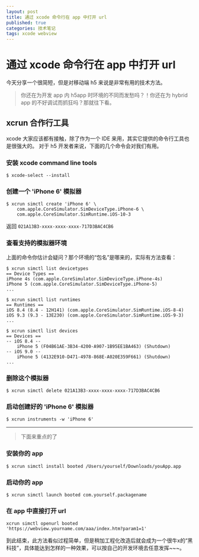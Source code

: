 ```yaml
---
layout: post
title: 通过 xcode 命令行在 app 中打开 url
published: true
categories: 技术笔记
tags: xcode webview
---
```


# 通过 xcode 命令行在 app 中打开 url

今天分享一个很简短，但是对移动端 h5 来说是非常有用的技术方法。

> 你还在为开发 app 内 h5app 时环境的不同而发愁吗？！你还在为 hybrid app 的不好调试而抓狂吗？那就往下看。

## xcrun 合作行工具

xcode 大家应该都有接触，除了作为一个 IDE 来用，其实它提供的命令行工具也是很强大的。
对于 h5 开发者来说，下面的几个命令会对我们有用。

### 安装 xcode command line tools

~~~
$ xcode-select --install
~~~

### 创建一个 'iPhone 6' 模拟器

~~~
$ xcrun simctl create 'iPhone 6' \
    com.apple.CoreSimulator.SimDeviceType.iPhone-6 \
    com.apple.CoreSimulator.SimRuntime.iOS-10-3
~~~

返回 `021A13B3-xxxx-xxxx-xxxx-717D3BAC4CB6`

### 查看支持的模拟器环境

上面的命令你估计会疑问？那个环境的“包名”是哪来的，实际有方法查看：

~~~
$ xcrun simctl list devicetypes
== Device Types ==
iPhone 4s (com.apple.CoreSimulator.SimDeviceType.iPhone-4s)
iPhone 5 (com.apple.CoreSimulator.SimDeviceType.iPhone-5)
...

$ xcrun simctl list runtimes
== Runtimes ==
iOS 8.4 (8.4 - 12H141) (com.apple.CoreSimulator.SimRuntime.iOS-8-4)
iOS 9.3 (9.3 - 13E230) (com.apple.CoreSimulator.SimRuntime.iOS-9-3)
...

$ xcrun simctl list devices
== Devices ==
-- iOS 8.4 --
    iPhone 5 (F04B61AE-3B34-4200-A907-1B95EE1BA463) (Shutdown)
-- iOS 9.0 --
    iPhone 5 (4132E910-D471-4978-868E-A020E359F661) (Shutdown)
...
~~~

### 删除这个模拟器

~~~
$ xcrun simctl delete 021A13B3-xxxx-xxxx-xxxx-717D3BAC4CB6
~~~

### 启动创建好的 'iPhone 6' 模拟器

~~~
$ xcrun instruments -w 'iPhone 6'
~~~
  
---
  
> 下面来重点的了

### 安装你的 app

~~~
$ xcrun simctl install booted /Users/yourself/Downloads/youApp.app
~~~

### 启动你的 app

~~~
$ xcrun simctl launch booted com.yourself.packagename
~~~

### 在 app 中直接打开 url 

~~~
xcrun simctl openurl booted 'https://webview.yourname.com/aaa/index.htm?param1=1'
~~~

到此结束，此方法看似过程简单，但是稍加工程化改造后就会成为一个很牛x的“黑科技”，具体能达到怎样的一种效果，可以按自己的开发环境去任意发挥~~~。